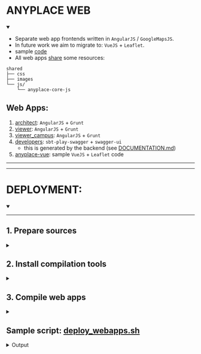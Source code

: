 # ANYPLACE WEB
<details open><summary></summary>

- Separate web app frontends written in `AngularJS` / `GoogleMapsJS`.  
-  In future work we aim to migrate to: `VueJS` + `Leaflet`.
  - sample [code](./anyplace-vue/)
- All web apps [share](./shared/) some resources:

```
shared
├── css
├── images
└── js/
    └── anyplace-core-js
```


## Web Apps:
1. [architect](./anyplace_architect): `AngularJS` + `Grunt`
2. [viewer](./anyplace_viewer): `AngularJS` + `Grunt`
3. [viewer_campus](./anyplace_viewer_campus): `AngularJS` + `Grunt`
4. [developers](./developers): `sbt-play-swagger` + `swagger-ui`
   - this is generated by the backend (see [DOCUMENTATION.md](../../server/DOCUMENTATION.md))
5. [anyplace-vue](./anyplace-vue/): sample `VueJS` + `Leaflet` code

</details>


---
---


# DEPLOYMENT:
<details open><summary></summary>

---

## 1. Prepare sources
<details><summary></summary>

### 1.1 Clone from repository

- If starting from scratch you can clone:

```
git clone git@github.com:dmsl/anyplace.git git.web
```

##
- If the code was there, make sure to keep it updated
  - e.g. `git pull` in `git.web` to fetch latest sources..
- active development of the web apps is on the branch: `develop-clients-web`
  - you might want to `checkout` that one, or the `master` one


### 1.2 Configure the Backend URL
- You must modify: `shared/js/anyplace-core-js/api.js`
- and enter your backend's URL by modifying the API.url variable
- the public anyplace server is:
  - `https://ap.cs.ucy.ac.cy:44/api`

</details>


## 2. Install compilation tools
<details><summary></summary>

- The Angular apps need some dependencies
- these apps are:
  - [architect](./anyplace_architect), [viewer](./anyplace_viewer), or  [viewer_campus](./anyplace_viewer_campus)
- These are sample commands.
- Use up-to-date info to install the tools below

```bash
sudo apt install npm
sudo npm install -g bower
sudo apt install node-grunt-cli
```
</details>

## 3. Compile web apps
<details><summary></summary>

- Repeat this process for each app
- `cd` to each app dir
  - install [bower](http://bower.io/) dependencies
  - install [npm](https://www.npmjs.com) dependencies
  - deploy app using [grunt](http://gruntjs.com):
    - there is devepopment mode and normal deploy

### 3.1 Install  dependencies:
```
bower install
npm install  # npm install -g grunt-cli
```

### 3.2 Deploy app
- the development version will keep **watching** for resource changes
  - e.g. when you modify a JS file, it will recompile
  - or when you put new images or CSS files in `/shared/`, it will recompile/optimize those
- use it when you are developing
- if you want to `deploy` anyplace (i.e., on a server) use the second command

```
grunt # development version, that "watches" for changes

grunt deploy

## for windows use:
## grunt.cmd
```

### Compilation output (info)
<details><summary></summary>

- this will generate many files
- these will reside in the `build` folder of each app
- those are ignored from `git`

```
    <web-app>
    ├── build
    │   ├── css
    │   │   └── anyplace.min.css  # Concatenated and minified CSS
    │   ├── images
    │   │   └── ...               # Optimized images
    │   └── js
    │       └── anyplace.min.js   # Concatenated and minified JS files
    ├── bower_components
    │   └── ...                   # Bower dependencies
    └── index.html
```

</details>
</details>



## Sample script: [deploy_webapps.sh](./deploy_webapps.sh)
<details><summary>Output</summary>

0. probably will need adjustments but it's a good starting point
1. First, you must download the sources
2. Install any tools
3. Compile + Deploy the apps

</details>
</details>

